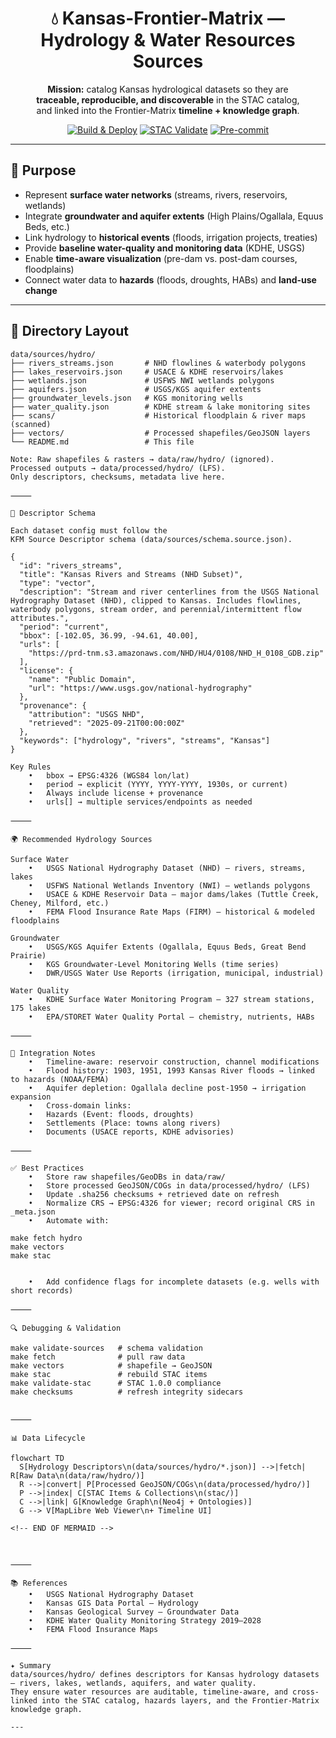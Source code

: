 
<div align="center">

# 💧 Kansas-Frontier-Matrix — Hydrology & Water Resources Sources

**Mission:** catalog Kansas hydrological datasets so they are  
**traceable, reproducible, and discoverable** in the STAC catalog,  
and linked into the Frontier-Matrix **timeline + knowledge graph**.

[![Build & Deploy](https://github.com/bartytime4life/Kansas-Frontier-Matrix/actions/workflows/site.yml/badge.svg)](https://github.com/bartytime4life/Kansas-Frontier-Matrix/actions/workflows/site.yml)
[![STAC Validate](https://github.com/bartytime4life/Kansas-Frontier-Matrix/actions/workflows/stac-badges.yml/badge.svg)](https://github.com/bartytime4life/Kansas-Frontier-Matrix/actions/workflows/stac-badges.yml)
[![Pre-commit](https://github.com/bartytime4life/Kansas-Frontier-Matrix/actions/workflows/pre-commit.yml/badge.svg)](../.pre-commit-config.yaml)

</div>

---

## 🎯 Purpose

- Represent **surface water networks** (streams, rivers, reservoirs, wetlands)  
- Integrate **groundwater and aquifer extents** (High Plains/Ogallala, Equus Beds, etc.)  
- Link hydrology to **historical events** (floods, irrigation projects, treaties)  
- Provide **baseline water-quality and monitoring data** (KDHE, USGS)  
- Enable **time-aware visualization** (pre-dam vs. post-dam courses, floodplains)  
- Connect water data to **hazards** (floods, droughts, HABs) and **land-use change**  

---

## 📂 Directory Layout

```text
data/sources/hydro/
├── rivers_streams.json       # NHD flowlines & waterbody polygons
├── lakes_reservoirs.json     # USACE & KDHE reservoirs/lakes
├── wetlands.json             # USFWS NWI wetlands polygons
├── aquifers.json             # USGS/KGS aquifer extents
├── groundwater_levels.json   # KGS monitoring wells
├── water_quality.json        # KDHE stream & lake monitoring sites
├── scans/                    # Historical floodplain & river maps (scanned)
├── vectors/                  # Processed shapefiles/GeoJSON layers
└── README.md                 # This file

Note: Raw shapefiles & rasters → data/raw/hydro/ (ignored).
Processed outputs → data/processed/hydro/ (LFS).
Only descriptors, checksums, metadata live here.

⸻

📑 Descriptor Schema

Each dataset config must follow the
KFM Source Descriptor schema (data/sources/schema.source.json).

{
  "id": "rivers_streams",
  "title": "Kansas Rivers and Streams (NHD Subset)",
  "type": "vector",
  "description": "Stream and river centerlines from the USGS National Hydrography Dataset (NHD), clipped to Kansas. Includes flowlines, waterbody polygons, stream order, and perennial/intermittent flow attributes.",
  "period": "current",
  "bbox": [-102.05, 36.99, -94.61, 40.00],
  "urls": [
    "https://prd-tnm.s3.amazonaws.com/NHD/HU4/0108/NHD_H_0108_GDB.zip"
  ],
  "license": {
    "name": "Public Domain",
    "url": "https://www.usgs.gov/national-hydrography"
  },
  "provenance": {
    "attribution": "USGS NHD",
    "retrieved": "2025-09-21T00:00:00Z"
  },
  "keywords": ["hydrology", "rivers", "streams", "Kansas"]
}

Key Rules
	•	bbox → EPSG:4326 (WGS84 lon/lat)
	•	period → explicit (YYYY, YYYY-YYYY, 1930s, or current)
	•	Always include license + provenance
	•	urls[] → multiple services/endpoints as needed

⸻

🌍 Recommended Hydrology Sources

Surface Water
	•	USGS National Hydrography Dataset (NHD) — rivers, streams, lakes
	•	USFWS National Wetlands Inventory (NWI) — wetlands polygons
	•	USACE & KDHE Reservoir Data — major dams/lakes (Tuttle Creek, Cheney, Milford, etc.)
	•	FEMA Flood Insurance Rate Maps (FIRM) — historical & modeled floodplains

Groundwater
	•	USGS/KGS Aquifer Extents (Ogallala, Equus Beds, Great Bend Prairie)
	•	KGS Groundwater-Level Monitoring Wells (time series)
	•	DWR/USGS Water Use Reports (irrigation, municipal, industrial)

Water Quality
	•	KDHE Surface Water Monitoring Program — 327 stream stations, 175 lakes
	•	EPA/STORET Water Quality Portal — chemistry, nutrients, HABs

⸻

🔗 Integration Notes
	•	Timeline-aware: reservoir construction, channel modifications
	•	Flood history: 1903, 1951, 1993 Kansas River floods → linked to hazards (NOAA/FEMA)
	•	Aquifer depletion: Ogallala decline post-1950 → irrigation expansion
	•	Cross-domain links:
	•	Hazards (Event: floods, droughts)
	•	Settlements (Place: towns along rivers)
	•	Documents (USACE reports, KDHE advisories)

⸻

✅ Best Practices
	•	Store raw shapefiles/GeoDBs in data/raw/
	•	Store processed GeoJSON/COGs in data/processed/hydro/ (LFS)
	•	Update .sha256 checksums + retrieved date on refresh
	•	Normalize CRS → EPSG:4326 for viewer; record original CRS in _meta.json
	•	Automate with:

make fetch hydro
make vectors
make stac


	•	Add confidence flags for incomplete datasets (e.g. wells with short records)

⸻

🔍 Debugging & Validation

make validate-sources   # schema validation
make fetch              # pull raw data
make vectors            # shapefile → GeoJSON
make stac               # rebuild STAC items
make validate-stac      # STAC 1.0.0 compliance
make checksums          # refresh integrity sidecars


⸻

📊 Data Lifecycle

flowchart TD
  S[Hydrology Descriptors\n(data/sources/hydro/*.json)] -->|fetch| R[Raw Data\n(data/raw/hydro/)]
  R -->|convert| P[Processed GeoJSON/COGs\n(data/processed/hydro/)]
  P -->|index| C[STAC Items & Collections\n(stac/)]
  C -->|link| G[Knowledge Graph\n(Neo4j + Ontologies)]
  G --> V[MapLibre Web Viewer\n+ Timeline UI]

<!-- END OF MERMAID -->



⸻

📚 References
	•	USGS National Hydrography Dataset
	•	Kansas GIS Data Portal – Hydrology
	•	Kansas Geological Survey – Groundwater Data
	•	KDHE Water Quality Monitoring Strategy 2019–2028
	•	FEMA Flood Insurance Maps

⸻

✦ Summary
data/sources/hydro/ defines descriptors for Kansas hydrology datasets — rivers, lakes, wetlands, aquifers, and water quality.
They ensure water resources are auditable, timeline-aware, and cross-linked into the STAC catalog, hazards layers, and the Frontier-Matrix knowledge graph.

---